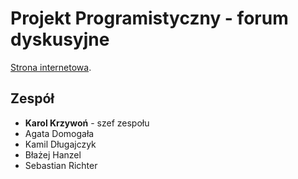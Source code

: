 # Projekt Programistyczny - forum dyskusyjne

[Strona internetowa](https://blazejhanzel.github.io/projekt-pp-frontend).

## Zespół
- **Karol Krzywoń** - szef zespołu
- Agata Domogała
- Kamil Długajczyk
- Błażej Hanzel
- Sebastian Richter

